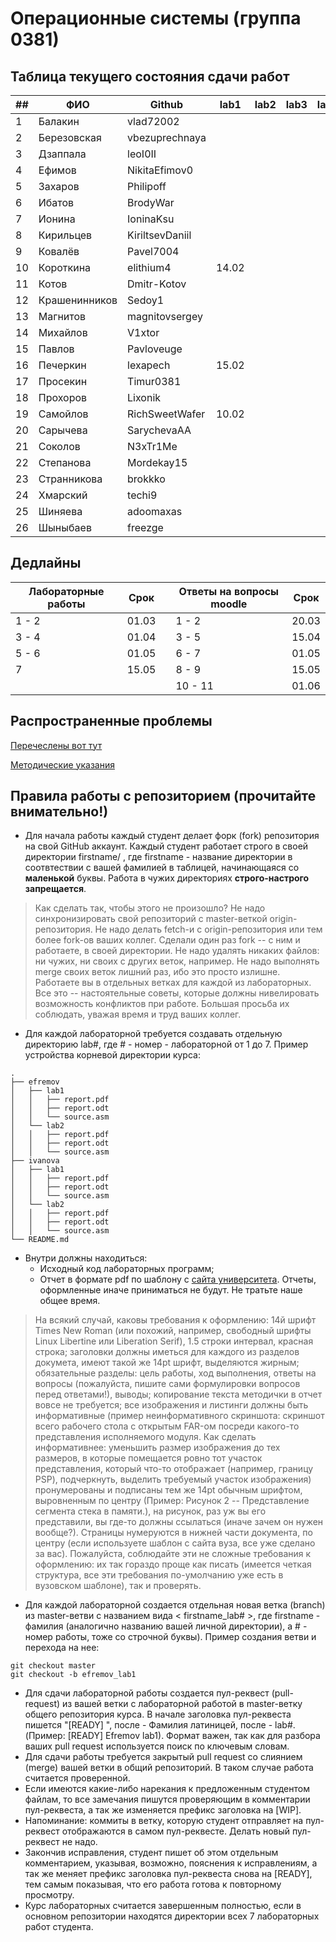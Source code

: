 # Операционные системы (группа 0381)

## Таблица текущего состояния сдачи работ

| ##   | ФИО           | Github          | lab1  | lab2  | lab3  | lab4  | lab5  | lab6  | lab7  |
| ---- | ------------- | --------------- | ----- | ----- | ----- | ----- | ----- | ----- | ----- |
| 1    | Балакин       | vlad72002       |       |       |       |       |       |       |       |
| 2    | Березовская   | vbezuprechnaya  |       |       |       |       |       |       |       |
| 3    | Дзаппала      | leoI0II         |       |       |       |       |       |       |       |
| 4    | Ефимов        | NikitaEfimov0   |       |       |       |       |       |       |       |
| 5    | Захаров       | Philipoff       |       |       |       |       |       |       |       |
| 6    | Ибатов        | BrodyWar        |       |       |       |       |       |       |       |
| 7    | Ионина        | IoninaKsu       |       |       |       |       |       |       |       |
| 8    | Кирильцев     | KiriltsevDaniil |       |       |       |       |       |       |       |
| 9    | Ковалёв       | Pavel7004       |       |       |       |       |       |       |       |
| 10   | Короткина     | elithium4       | 14.02 |       |       |       |       |       |       |
| 11   | Котов         | Dmitr-Kotov     |       |       |       |       |       |       |       |
| 12   | Крашенинников | Sedoy1          |       |       |       |       |       |       |       |
| 13   | Магнитов      | magnitovsergey  |       |       |       |       |       |       |       |
| 14   | Михайлов      | V1xtor          |       |       |       |       |       |       |       |
| 15   | Павлов        | Pavloveuge      |       |       |       |       |       |       |       |
| 16   | Печеркин      | lexapech        | 15.02 |       |       |       |       |       |       |
| 17   | Просекин      | Timur0381       |       |       |       |       |       |       |       |
| 18   | Прохоров      | Lixonik         |       |       |       |       |       |       |       |
| 19   | Самойлов      | RichSweetWafer  | 10.02 |       |       |       |       |       |       |
| 20   | Сарычева      | SarychevaAA     |       |       |       |       |       |       |       |
| 21   | Соколов       | N3xTr1Me        |       |       |       |       |       |       |       |
| 22   | Степанова     | Mordekay15      |       |       |       |       |       |       |       |
| 23   | Странникова   | brokkko         |       |       |       |       |       |       |       |
| 24   | Хмарский      | techi9          |       |       |       |       |       |       |       |
| 25   | Шиняева       | adoomaxas       |       |       |       |       |       |       |       |
| 26   | Шыныбаев      | freezge         |       |       |       |       |       |       |       |

## Дедлайны

| Лабораторные работы | Срок  | | Ответы на вопросы moodle | Срок  |
| ------------------- | ----- |-| ------------------------ | ----- |
|       1 - 2         | 01.03 | |          1 - 2           | 20.03 |
|       3 - 4         | 01.04 | |          3 - 5           | 15.04 |
|       5 - 6         | 01.05 | |          6 - 7           | 01.05 |
|         7           | 15.05 | |          8 - 9           | 15.05 |
|                     |       | |         10 - 11          | 01.06 |

## Распространенные проблемы

[Перечеслены вот тут](./FAQ.md)

[Методические указания](./os_labs_guide.pdf)

## Правила работы с репозиторием (прочитайте внимательно!)

 - Для начала работы каждый студент делает форк (fork) репозитория на свой GitHub аккаунт.
Каждый студент работает строго в своей директории firstname/ , где firstname - название директории в соотвтествии с вашей фамилией в таблицей, начинающаяся со **маленькой** буквы. Работа в чужих директориях **строго-настрого запрещается**.

> Как сделать так, чтобы этого не произошло? Не надо синхронизировать свой репозиторий с master-веткой origin-репозитория. Не надо делать fetch-и с origin-репозитория или тем более fork-ов ваших коллег. Сделали один раз fork -- с ним и работаете, в своей директории. Не надо удалять никаких файлов: ни чужих, ни своих с других веток, например. Не надо выполнять merge своих веток лишний раз, ибо это просто излишне. Работаете вы в отдельных ветках для каждой из лабораторных. Все это -- настоятельные советы, которые должны нивелировать возможность конфликтов при работе. Большая просьба их соблюдать, уважая время и труд ваших коллег.

- Для каждой лабораторной требуется создавать отдельную директорию lab#, где # - номер - лабораторной от 1 до 7. Пример устройства корневой директории курса:

```
.
├── efremov
│   ├── lab1
│   │   ├── report.pdf
│   │   ├── report.odt
│   │   └── source.asm
│   └── lab2
│   │   ├── report.pdf
│   │   ├── report.odt
│   │   └── source.asm
├── ivanova
│   ├── lab1
│   │   ├── report.pdf
│   │   ├── report.odt
│   │   └── source.asm
│   └── lab2
│   │   ├── report.pdf
│   │   ├── report.odt
│   │   └── source.asm
└── README.md
```

- Внутри должны находиться:
    - Исходный код лабораторных программ;
    - Отчет в формате pdf по шаблону с [сайта университета](https://etu.ru/ru/studentam/dokumenty-dlya-ucheby/). Отчеты, оформленные иначе приниматься не будут. Не тратьте наше общее время.

> На всякий случай, каковы требования к оформлению: 14й шрифт Times New Roman (или похожий, например, свободный шрифты Linux Libertine или Liberation Serif), 1.5 строки интервал, красная строка; заголовки должны иметься для каждого из разделов докумета, имеют такой же 14pt шрифт, выделяются жирным; обязательные разделы: цель работы, ход выполнения, ответы на вопросы (пожалуйста, пишите сами формулировки вопросов перед ответами!), выводы; копирование текста методички в отчет вовсе не требуется; все изображения и листинги должны быть информативные (пример неинформативного скриншота: скриншот всего рабочего стола с открытым FAR-ом посреди какого-то представления исполняемого модуля. Как сделать информативнее: уменьшить размер изображения до тех размеров, в которые помещается ровно тот участок представления, который что-то отображает (например, границу PSP), подчеркнуть, выделить требуемый участок изображения) пронумерованы и подписаны тем же 14pt обычным шрифтом, выровненным по центру (Пример: Рисунок 2 -- Представление сегмента стека в памяти.), на рисунок, раз уж вы его представили, вы где-то должны ссылаться (иначе зачем он нужен вообще?). Страницы нумеруются в нижней части документа, по центру (если используете шаблон с сайта вуза, все уже сделано за вас). Пожалуйста, соблюдайте эти не сложные требования к оформлению: их так гораздо проще как писать (имеется четкая структура, все эти требования по-умолчанию уже есть в вузовском шаблоне), так и проверять.

- Для каждой лабораторной создается отдельная новая ветка (branch) из master-ветви с названием вида < firstname_lab# >, где firstname - фамилия (аналогично названию вашей личной директории), а # - номер работы, тоже со строчной буквы). Пример создания ветви и перехода на нее:
```
git checkout master
git checkout -b efremov_lab1
```
- Для сдачи лабораторной работы создается пул-реквест (pull-request) из вашей ветки с лабораторной работой в master-ветку общего репозитория курса. В начале заголовка пул-реквеста пишется "[READY] ", после - Фамилия латиницей, после - lab#. (Пример: [READY] Efremov lab1). Формат важен, так как для разбора ваших pull request используется поиск по ключевым словам.
- Для сдачи работы требуется закрытый pull request со слиянием (merge) вашей ветки в общий репозиторий. В таком случае работа считается проверенной.
- Если имеются какие-либо нарекания к предложенным студентом файлам, то все замечания пишутся проверяющим в комментарии пул-реквеста, а так же изменяется префикс заголовка на [WIP].
- Напоминание: коммиты в ветку, которую студент отправляет на пул-реквест отображаются в самом пул-реквесте. Делать новый пул-реквест не надо.
- Закончив исправления, студент пишет об этом отдельным комментарием, указывая, возможно, пояснения к исправлениям, а так же меняет префикс заголовка пул-реквеста снова на [READY], тем самым показывая, что его работа готова к повторному просмотру.
- Курс лабораторных считается завершенным полностью, если в основном репозитории находятся директории всех 7 лабораторных работ студента.

